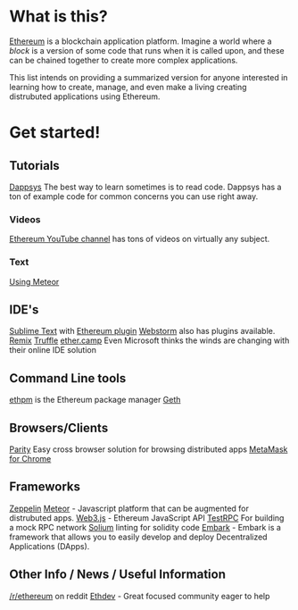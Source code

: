 # What is this?

[Ethereum](https://www.ethereum.org) is a blockchain application platform. Imagine a world where a *block* is a version of some code that runs when it is called upon, and these can be chained together to create more complex applications.

This list intends on providing a summarized version for anyone interested in learning how to create, manage, and even make a living creating distrubuted applications using Ethereum.

# Get started!

## Tutorials
[Dappsys](https://github.com/dapphub/dappsys) The best way to learn sometimes is to read code. Dappsys has a ton of example code for common concerns you can use right away.

### Videos
[Ethereum YouTube channel](https://www.youtube.com/channel/UC6rYoXJ_3BbPyWx_GQDDRRQ) has tons of videos on virtually any subject.

### Text
[Using Meteor](https://github.com/ethereum/wiki/wiki/Dapp-using-Meteor)

## IDE's
[Sublime Text](http://sublimetext.com) with [Ethereum plugin](https://packagecontrol.io/packages/Ethereum)
[Webstorm](https://www.jetbrains.com/webstorm/?fromMenu) also has plugins available.
[Remix](https://github.com/ethereum/remix)
[Truffle](https://github.com/ConsenSys/truffle)
[ether.camp](https://live.ether.camp) Even Microsoft thinks the winds are changing with their online IDE solution


## Command Line tools
[ethpm](https://www.ethpm.com) is the Ethereum package manager
[Geth](https://www.ethereum.org/cli)

## Browsers/Clients
[Parity](https://ethcore.io/parity.html) Easy cross browser solution for browsing distributed apps
[MetaMask for Chrome](https://metamask.io)

## Frameworks
[Zeppelin](https://github.com/OpenZeppelin/zeppelin-solidity)
[Meteor](https://www.meteor.com) - Javascript platform that can be augmented for distrubuted apps. 
[Web3.js](https://github.com/ethereum/web3.js/) - Ethereum JavaScript API
[TestRPC](https://github.com/ethereumjs/testrpc) For building a mock RPC network
[Solium](https://github.com/duaraghav8/Solium) linting for solidity code
[Embark](https://github.com/iurimatias/embark-framework) - Embark is a framework that allows you to easily develop and deploy Decentralized Applications (DApps).


## Other Info / News / Useful Information 
[/r/ethereum](https://www.reddit.com/r/ethereum) on reddit
[Ethdev](https://www.reddit.com/r/ethdev) - Great focused community eager to help
